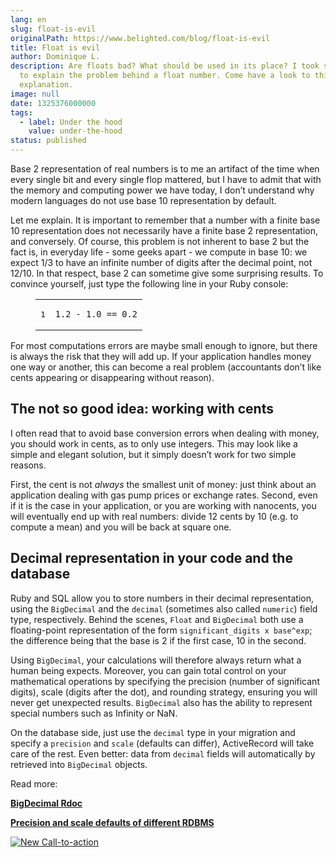 ```yaml
---
lang: en
slug: float-is-evil
originalPath: https://www.belighted.com/blog/float-is-evil
title: Float is evil
author: Dominique L.
description: Are floats bad? What should be used in its place? I took some time
  to explain the problem behind a float number. Come have a look to this
  explanation.
image: null
date: 1325376000000
tags:
  - label: Under the hood
    value: under-the-hood
status: published
---
```

Base 2 representation of real numbers is to me an artifact of the time when every single bit and every single flop mattered, but I have to admit that with the memory and computing power we have today, I don’t understand why modern languages do not use base 10 representation by default.

Let me explain. It is important to remember that a number with a finite base 10 representation does not necessarily have a finite base 2 representation, and conversely. Of course, this problem is not inherent to base 2 but the fact is, in everyday life - some geeks apart - we compute in base 10: we expect 1/3 to have an infinite number of digits after the decimal point, not 12/10. In that respect, base 2 can sometime give some surprising results. To convince yourself, just type the following line in your Ruby console:

<figure class="code"><div class="highlight"><table><tbody><tr><td class="gutter"><pre class="line-numbers"><span class="line-number">1</span>
</pre></td><td class="code"><pre><code class="ruby"><span class="line"><span class="mi"><span class="number">1</span></span><span class="number"><span class="o">.</span><span class="mi">2</span></span><span class="mi"></span> <span class="o">-</span> <span class="mi"><span class="number">1</span></span><span class="number"><span class="o">.</span><span class="mi">0</span></span><span class="mi"></span> <span class="o">==</span> <span class="mi"><span class="number">0</span></span><span class="o">.</span><span class="mi"><span class="number">2</span></span>
</span></code></pre></td></tr></tbody></table></div></figure>

For most computations errors are maybe small enough to ignore, but there is always the risk that they will add up. If your application handles money one way or another, this can become a real problem (accountants don’t like cents appearing or disappearing without reason).

The not so good idea: working with cents
----------------------------------------

I often read that to avoid base conversion errors when dealing with money, you should work in cents, as to only use integers. This may look like a simple and elegant solution, but it simply doesn’t work for two simple reasons.

First, the cent is not _always_ the smallest unit of money: just think about an application dealing with gas pump prices or exchange rates. Second, even if it is the case in your application, or you are working with nanocents, you will eventually end up with real numbers: divide 12 cents by 10 (e.g. to compute a mean) and you will be back at square one.

Decimal representation in your code and the database
----------------------------------------------------

Ruby and SQL allow you to store numbers in their decimal representation, using the `BigDecimal` and the `decimal` (sometimes also called `numeric`) field type, respectively. Behind the scenes, `Float` and `BigDecimal` both use a floating-point representation of the form `significant_digits x base^exp`; the difference being that the base is 2 if the first case, 10 in the second.

Using `BigDecimal`, your calculations will therefore always return what a human being expects. Moreover, you can gain total control on your mathematical operations by specifying the precision (number of significant digits), scale (digits after the dot), and rounding strategy, ensuring you will never get unexpected results. `BigDecimal` also has the ability to represent special numbers such as Infinity or NaN.

On the database side, just use the `decimal` type in your migration and specify a `precision` and `scale` (defaults can differ), ActiveRecord will take care of the rest. Even better: data from `decimal` fields will automatically by retrieved into `BigDecimal` objects.

Read more:

**[BigDecimal Rdoc](https://ruby-doc.org/stdlib-1.9.3/libdoc/bigdecimal/rdoc/BigDecimal.html)**

**[Precision and scale defaults of different RDBMS](https://api.rubyonrails.org/classes/ActiveRecord/ConnectionAdapters/TableDefinition.html#method-i-column)**

  
[![New Call-to-action](/images/legacy-cta/UPTtKvQU_5rjKfQJ1Qjwk.png)](https://cta-redirect.hubspot.com/cta/redirect/1684659/fb3606cc-cc1b-47d0-ae85-2c9f69837fe2)
